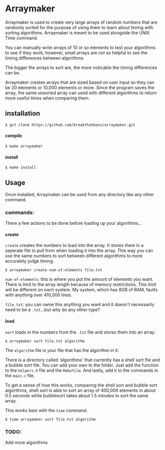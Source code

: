 # Arraymaker

Arraymaker is used to create very large arrays of random numbers that are randomly sorted for the purpose of using them to learn about timing with sorting algorithms. Arraymaker is meant to be used alongside the UNIX Time command.

You can manually write arrays of 10 or so elements to test your algorithms to see if they work, however, small arrays are not so helpful to see the timing differences between algorithms.

The bigger the arrays to sort are, the more noticable the timing differences can be.

Arraymaker creates arrays that are sized based on user input so they can be 20 elements or 10,000 elements or more. Since the program saves the array, the same unsorted array can used with different algorithms to return more useful times when comparing them.

## installation
```
$ git clone https://github.com/breakthatbass/arraymaker.git
```

#### compile
```
$ make arraymaker
```

#### install
```
$ make install
```

## Usage

Once installed, Arraymaker can be used from any directory like any other command.

### commands:
There a few actions to be done before loading up your algorithms...

#### create

```create``` creates the numbers to load into the array. It stores them in a seperate file to pull from when loading it into the array. This way you can use the same numbers to sort between different algorithms to more accurately judge timing.

```
$ arraymaker create num-of-elements file.txt
```
```num-of-elements```: this is where you put the amount of elements you want. There is limit to the array length because of memory restrictions. This limit will be different on each system. My system, which has 8GB of RAM, faults with anything over 410,000 lines. 

```file.txt```: you can name this anything you want and it doesn't necessarily need to be a ```.txt```...but why do any other type?

#### load

```sort``` loads in the numbers from the ```.txt``` file and stores them into an array.

```
$ arraymaker sort file.txt algorithm
```
The ```algorithm``` file is your file that has the algorithm in it.

There is a directory called 'algorithms' that currently has a shell sort file and a bubble sort file. You can add your own to the folder. Just add the function to the ```helpers.h``` file and the ```Makefile```. And lastly, add it to the commands in the ```main.c``` file.

To get a sense of how this works, comparing the shell sort and bubble sort algorithms, shell sort is able to sort an array of 400,000 elements in about 0.5 seconds while bubblesort takes about 1.5 minutes to sort the same array. 

This works best with the ```time``` command.
```
$ time arraymaker sort file.txt algorithm
```
### TODO:
Add more algorithms
